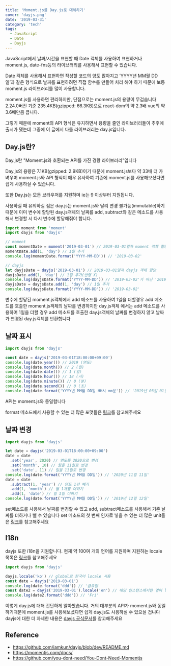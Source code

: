 ```yaml
---
title: 'Moment.js를 Day.js로 대체하기'
cover: 'dayjs.png'
date: '2019-03-31'
category: 'tech'
tags:
  - JavaScript
  - Date
  - Dayjs
---
```


JavaScript에서 날짜/시간을 표현할 때 Date 객체를 사용하여 표현하거나 moment.js, date-fns등의 라이브러리를 사용해서 표현할 수 있습니다.

Date 객체를 사용해서 표현하면 작성할 코드의 양도 많아지고 ‘YYYY년 MM월 DD일’과 같은 형식으로 날짜를 표현하려면 직접 함수를 만들어 처리 해야 하기 때문에 보통 moment.js 라이브러리를 많이 사용합니다.

moment.js를 사용하면 편리하지만, 단점으로는 moment.js의 용량이 무겁습니다 2.24.0버전 기준 235.4KB(gzipped: 66.3KB)으로 react-dom의 약 2.3배 vue의 약 3.6배만큼 큽니다.

그렇기 때문에 moment의 API 형식은 유지하면서 용량을 줄인 라이브러리들이 추후에 출시가 됐는데 그중에 이 글에서 다룰 라이브러리는 day.js입니다.

## Day.js란?

Day.js란 "Moment.js와 호환되는 API를 가진 경량 라이브러리"입니다

Day.js의 용량은 7.1KB(gzipped: 2.9KB)이기 때문에 moment.js보다 약 33배 더 가벼우며 moment.js와 API 형식이 매우 유사하여 기존에 moment.js를 사용해보셨다면 쉽게 사용하실 수 있습니다.

또한 Day.js는 모든 브라우저를 지원하며 ie는 9 이상부터 지원됩니다.

사용하실 때 유의하실 점은 day.js는 moment.js와 달리 변경 불가능(immutable)하기 때문에 이미 변수에 할당된 day.js객체의 날짜를 add, subtract와 같은 메소드를 사용해서 변경할 시 다시 변수에 할당해줘야 합니다.

```javascript
import moment from 'moment'
import dayjs from 'dayjs'

// moment
const momentDate = moment('2019-03-01') // 2019-03-01일자 moment 객체 할당
momentDate.add(1, 'day') // 1일 추가
console.log(momentDate.format('YYYY-MM-DD')) // '2019-03-02'

// dayjs
let dayjsDate = dayjs('2019-03-01') // 2019-03-01일자 dayjs 객체 할당
dayjsDate.add(1, 'day') // 1일 추가(반영 X)
console.log(dayjsDate.format('YYYY-MM-DD')) // '2019-03-02'가 아닌 '2019-03-01'가 출력됨
dayjsDate = dayjsDate.add(1, 'day') // 1일 추가
console.log(dayjsDate.format('YYYY-MM-DD')) // '2019-03-02'
```

변수에 할당된 moment.js객체에서 add 메소드를 사용하여 1일을 더할경우 add 메소드를 호출한 moment.js객체의 날짜를 변경하지만 day.js객체 에서는 add 메소드를 사용하여 1일을 더할 경우 add 메소드를 호출한 day.js객체의 날짜를 변경하지 않고 날짜가 변경된 day.js객체를 반환합니다

## 날짜 표시

```javascript
import dayjs from 'dayjs'

const date = dayjs('2019-03-01T18:00:00+09:00')
console.log(date.year()) // 2019 (연도)
console.log(date.month()) // 2 (월)
console.log(date.date()) // 1 (일)
console.log(date.hour()) // 18 (시)
console.log(date.minute()) // 0 (분)
console.log(date.second()) // 0 (초)
console.log(date.format('YYYY년 MM월 DD일 HH시 mm분')) // '2019년 03일 01일 18시 00분'
```

API는 moment.js와 동일합니다

format 메소드에서 사용할 수 있는 더 많은 포맷들은 [링크](https://github.com/iamkun/dayjs/blob/dev/docs/ko/API-reference.md#format-formatstringwithtokens-string)를 참고해주세요

## 날짜 변경

```javascript
import dayjs from 'dayjs'

let date = dayjs('2019-03-01T18:00:00+09:00')
date = date
  .set('year', 2020) // 연도를 2020으로 변경
  .set('month', 10) // 월을 11월로 변경
  .set('date', 11) // 일을 11일로 변경
console.log(date.format('YYYY년 MM월 DD일')) // '2020년 11일 11일'
date = date
  .subtract(1, 'year') // 연도 1년 빼기
  .add(1, 'month') // 월 1개월 더하기
  .add(1, 'date') // 일 1일 더하기
console.log(date.format('YYYY년 MM월 DD일')) // '2019년 12일 12일'
```

set메소드를 사용해서 날짜를 변경할 수 있고 add, subtract메소드를 사용해서 기존 날짜를 더하거나 뺄 수 있습니다
set 메소드의 첫 번째 인자로 넣을 수 있는 더 많은 unit들은 [링크](https://github.com/iamkun/dayjs/blob/dev/docs/ko/API-reference.md#list-of-all-available-units)를 참고해주세요

## I18n

dayjs 또한 i18n을 지원합니다. 현재 약 100여 개의 언어를 지원하며 지원하는 locale 목록은 [링크](https://github.com/iamkun/dayjs/tree/dev/src/locale)를 참고해주세요

```javascript
import dayjs from 'dayjs'

dayjs.locale('ko') // global로 한국어 locale 사용
const date = dayjs('2019-03-01')
console.log(date.format('ddd')) // '금요일'
const date2 = dayjs('2019-03-01').locale('en') // 해당 인스턴스에서만 영어 locale사용
console.log(date2.format('ddd')) // 'Fri'
```

이렇게 day.js에 대해 간단하게 알아봤습니다. 거의 대부분의 API가 moment.js와 동일하기때문에 moment.js를 사용해보셨다면 쉽게 day.js도 사용하실 수 있으실 겁니다 dayjs에 대한 더 자세한 내용은 [dayjs 공식문서](https://github.com/iamkun/dayjs/blob/dev/README.md)를 참고해주세요

## Reference

- https://github.com/iamkun/dayjs/blob/dev/README.md
- https://momentjs.com/docs/
- https://github.com/you-dont-need/You-Dont-Need-Momentjs
